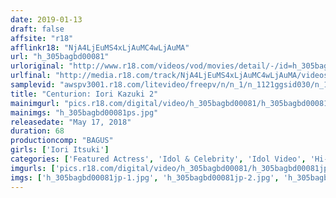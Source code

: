 ```yaml
---
date: 2019-01-13
draft: false
affsite: "r18"
afflinkr18: "NjA4LjEuMS4xLjAuMC4wLjAuMA"
url: "h_305bagbd00081"
urloriginal: "http://www.r18.com/videos/vod/movies/detail/-/id=h_305bagbd00081"
urlfinal: "http://media.r18.com/track/NjA4LjEuMS4xLjAuMC4wLjAuMA/videos/vod/movies/detail/-/id=h_305bagbd00081"
samplevid: "awspv3001.r18.com/litevideo/freepv/n/n_1/n_1121ggsid030/n_1121ggsid030_dmb_w.mp4"
title: "Centurion: Iori Kazuki 2"
mainimgurl: "pics.r18.com/digital/video/h_305bagbd00081/h_305bagbd00081ps.jpg"
mainimgs: "h_305bagbd00081ps.jpg"
releasedate: "May 17, 2018"
duration: 68
productioncomp: "BAGUS"
girls: ['Iori Itsuki']
categories: ['Featured Actress', 'Idol & Celebrity', 'Idol Video', 'Hi-Def']
imgurls: ['pics.r18.com/digital/video/h_305bagbd00081/h_305bagbd00081jp-1.jpg', 'pics.r18.com/digital/video/h_305bagbd00081/h_305bagbd00081jp-2.jpg', 'pics.r18.com/digital/video/h_305bagbd00081/h_305bagbd00081jp-3.jpg', 'pics.r18.com/digital/video/h_305bagbd00081/h_305bagbd00081jp-4.jpg', 'pics.r18.com/digital/video/h_305bagbd00081/h_305bagbd00081jp-5.jpg', 'pics.r18.com/digital/video/h_305bagbd00081/h_305bagbd00081jp-6.jpg', 'pics.r18.com/digital/video/h_305bagbd00081/h_305bagbd00081jp-7.jpg', 'pics.r18.com/digital/video/h_305bagbd00081/h_305bagbd00081jp-8.jpg', 'pics.r18.com/digital/video/h_305bagbd00081/h_305bagbd00081jp-9.jpg', 'pics.r18.com/digital/video/h_305bagbd00081/h_305bagbd00081jp-10.jpg', 'pics.r18.com/digital/video/h_305bagbd00081/h_305bagbd00081jp-11.jpg', 'pics.r18.com/digital/video/h_305bagbd00081/h_305bagbd00081jp-12.jpg', 'pics.r18.com/digital/video/h_305bagbd00081/h_305bagbd00081jp-13.jpg', 'pics.r18.com/digital/video/h_305bagbd00081/h_305bagbd00081jp-14.jpg', 'pics.r18.com/digital/video/h_305bagbd00081/h_305bagbd00081jp-15.jpg', 'pics.r18.com/digital/video/h_305bagbd00081/h_305bagbd00081jp-16.jpg', 'pics.r18.com/digital/video/h_305bagbd00081/h_305bagbd00081jp-17.jpg', 'pics.r18.com/digital/video/h_305bagbd00081/h_305bagbd00081jp-18.jpg', 'pics.r18.com/digital/video/h_305bagbd00081/h_305bagbd00081jp-19.jpg', 'pics.r18.com/digital/video/h_305bagbd00081/h_305bagbd00081jp-20.jpg']
imgs: ['h_305bagbd00081jp-1.jpg', 'h_305bagbd00081jp-2.jpg', 'h_305bagbd00081jp-3.jpg', 'h_305bagbd00081jp-4.jpg', 'h_305bagbd00081jp-5.jpg', 'h_305bagbd00081jp-6.jpg', 'h_305bagbd00081jp-7.jpg', 'h_305bagbd00081jp-8.jpg', 'h_305bagbd00081jp-9.jpg', 'h_305bagbd00081jp-10.jpg', 'h_305bagbd00081jp-11.jpg', 'h_305bagbd00081jp-12.jpg', 'h_305bagbd00081jp-13.jpg', 'h_305bagbd00081jp-14.jpg', 'h_305bagbd00081jp-15.jpg', 'h_305bagbd00081jp-16.jpg', 'h_305bagbd00081jp-17.jpg', 'h_305bagbd00081jp-18.jpg', 'h_305bagbd00081jp-19.jpg', 'h_305bagbd00081jp-20.jpg']
---
```

